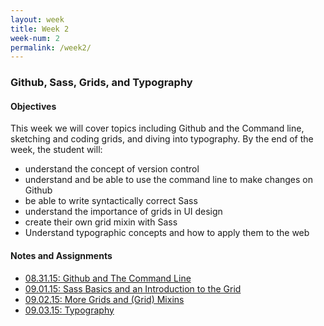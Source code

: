```yaml
---
layout: week
title: Week 2
week-num: 2
permalink: /week2/
---
```

<h3>Github, Sass, Grids, and Typography</h3>
<h4>Objectives</h4>
<p>This week we will cover topics including Github and the Command line, sketching and coding grids, and diving into typography.  By the end of the week, the student will:</p>
<ul>
    <li>understand the concept of version control</li>
    <li>understand and be able to use the command line to make changes on Github</li>
    <li>be able to write syntactically correct Sass</li>
    <li>understand the importance of grids in UI design</li>
    <li>create their own grid mixin with Sass</li>
    <li>Understand typographic concepts and how to apply them to the web</li>
</ul>

<h4>Notes and Assignments</h4>
<ul>
    <li>
        <a href="08.31.15/">08.31.15: Github and The Command Line</a>
    </li>
    <li>
        <a href="09.01.15/">09.01.15: Sass Basics and an Introduction to the Grid</a>
    </li>
    <li>
        <a href="09.02.15/">09.02.15: More Grids and (Grid) Mixins</a>
    </li>
    <li>
        <a href="09.03.15/">09.03.15: Typography</a>
    </li>
</ul>